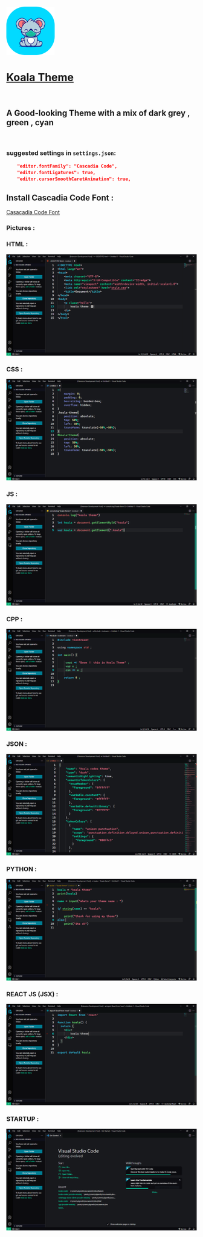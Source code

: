 ![koala](./images/koala.png)

# [Koala Theme](https://marketplace.visualstudio.com/items?itemName=VigneshwaranK.koala)

<br>

## A Good-looking Theme with a mix of dark grey , green , cyan 

<br>

### suggested settings in `settings.json`: 
```json
    "editor.fontFamily": "Cascadia Code",
    "editor.fontLigatures": true,
    "editor.cursorSmoothCaretAnimation": true,
```

## Install Cascadia Code Font :
[Casacadia Code Font](https://github.com/microsoft/cascadia-code)

### Pictures :
### HTML :
![html](./images/html.PNG)

### CSS :

![css](./images/css.PNG)

### JS :
![js](./images/js.PNG)

### CPP :
![cpp](./images/cpp.PNG)

### JSON :
![json](./images/json.PNG)

### PYTHON :
![python](./images/python.PNG)

### REACT JS (JSX) :
![reactjs](./images/reactjs.PNG)

### STARTUP :
![startup](./images/startup.PNG)